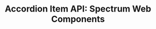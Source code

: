 ---
layout: api.njk
title: 'Accordion Item API: Spectrum Web Components'
displayName: Accordion Item
componentName: accordion-item
componentHeading: sp-accordion-item
tags:
- component-api
---